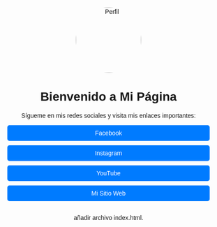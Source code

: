 <!DOCTYPE html>
<html lang="en">
<head>
    <meta charset="UTF-8">
    <meta name="viewport" content="width=device-width, initial-scale=1.0">
    <title>Bienvenido a Mi Página</title>
    <style>
        body {
            font-family: Arial, sans-serif;
            text-align: center;
            margin: 0;
            padding: 0;
        }
        .container {
            padding: 20px;
        }
        .profile-pic {
            border-radius: 50%;
            width: 150px;
            height: 150px;
        }
        .links a {
            display: block;
            margin: 10px 0;
            padding: 10px;
            background-color: #007BFF;
            color: white;
            text-decoration: none;
            border-radius: 5px;
        }
    </style>
</head>
<body>
    <div class="container">
        <img src="tu-imagen-de-perfil.jpg" alt="Perfil" class="profile-pic">
        <h1>Bienvenido a Mi Página</h1>
        <p>Sígueme en mis redes sociales y visita mis enlaces importantes:</p>
        <div class="links">
            <a href="https://www.facebook.com/tu-pagina">Facebook</a>
            <a href="https://www.instagram.com/tu-pagina">Instagram</a>
            <a href="https://www.youtube.com/tu-canal">YouTube</a>
            <a href="https://www.tu-sitio-web.com">Mi Sitio Web</a>
        </div>
    </div>
</body>
</html>
añadir archivo index.html.
